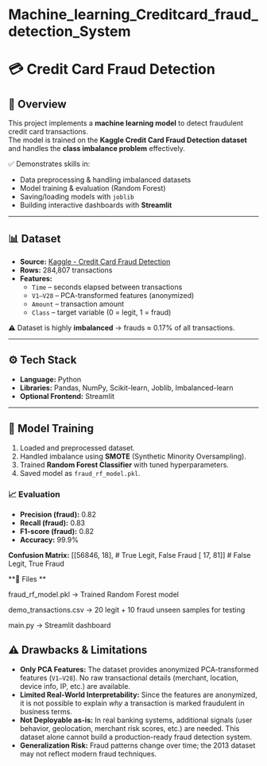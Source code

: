 # Machine_learning_Creditcard_fraud_detection_System
# 💳 Credit Card Fraud Detection

## 📌 Overview
This project implements a **machine learning model** to detect fraudulent credit card transactions.  
The model is trained on the **Kaggle Credit Card Fraud Detection dataset** and handles the **class imbalance problem** effectively.  

✅ Demonstrates skills in:
- Data preprocessing & handling imbalanced datasets  
- Model training & evaluation (Random Forest)  
- Saving/loading models with `joblib`  
- Building interactive dashboards with **Streamlit**  

---

## 📊 Dataset
- **Source:** [Kaggle - Credit Card Fraud Detection](https://www.kaggle.com/datasets/mlg-ulb/creditcardfraud)  
- **Rows:** 284,807 transactions  
- **Features:**  
  - `Time` – seconds elapsed between transactions  
  - `V1–V28` – PCA-transformed features (anonymized)  
  - `Amount` – transaction amount  
  - `Class` – target variable (0 = legit, 1 = fraud)  

⚠️ Dataset is highly **imbalanced** → frauds ≈ 0.17% of all transactions.

---

## ⚙️ Tech Stack
- **Language:** Python  
- **Libraries:** Pandas, NumPy, Scikit-learn, Joblib, Imbalanced-learn  
- **Optional Frontend:** Streamlit  

---

## 🚀 Model Training
1. Loaded and preprocessed dataset.  
2. Handled imbalance using **SMOTE** (Synthetic Minority Oversampling).  
3. Trained **Random Forest Classifier** with tuned hyperparameters.  
4. Saved model as `fraud_rf_model.pkl`.  

### 📈 Evaluation
- **Precision (fraud):** 0.82  
- **Recall (fraud):** 0.83  
- **F1-score (fraud):** 0.82  
- **Accuracy:** 99.9%  

**Confusion Matrix:**
[[56846, 18], # True Legit, False Fraud
[ 17, 81]] # False Legit, True Fraud


**📂 Files **

fraud_rf_model.pkl → Trained Random Forest model

demo_transactions.csv → 20 legit + 10 fraud unseen samples for testing

main.py → Streamlit dashboard


## ⚠️ Drawbacks & Limitations

- **Only PCA Features:** The dataset provides anonymized PCA-transformed features (`V1–V28`). No raw transactional details (merchant, location, device info, IP, etc.) are available.  
- **Limited Real-World Interpretability:** Since the features are anonymized, it is not possible to explain *why* a transaction is marked fraudulent in business terms.  
- **Not Deployable as-is:** In real banking systems, additional signals (user behavior, geolocation, merchant risk scores, etc.) are needed. This dataset alone cannot build a production-ready fraud detection system.  
- **Generalization Risk:** Fraud patterns change over time; the 2013 dataset may not reflect modern fraud techniques.  
